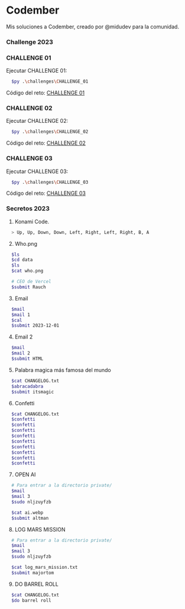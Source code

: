 # Codember

Mis soluciones a Codember, creado por @midudev para la comunidad.

### Challenge 2023

### CHALLENGE 01

Ejecutar CHALLENGE 01:

```bash
  $py .\challenges\CHALLENGE_01
```

Código del reto: [CHALLENGE 01](/challenges/CHALLENGE_01/CHALLENGE_01.py)

### CHALLENGE 02

Ejecutar CHALLENGE 02:

```bash
  $py .\challenges\CHALLENGE_02
```

Código del reto: [CHALLENGE 02](/challenges/CHALLENGE_02/CHALLENGE_02.py)

### CHALLENGE 03

Ejecutar CHALLENGE 03:

```bash
  $py .\challenges\CHALLENGE_03
```

Código del reto: [CHALLENGE 03](/challenges/CHALLENGE_03/CHALLENGE_03.py)

### Secretos 2023

1. Konami Code.

```bash
  > Up, Up, Down, Down, Left, Right, Left, Right, B, A
```

2. Who.png

```bash
  $ls
  $cd data
  $ls
  $cat who.png

  # CEO de Vercel
  $submit Rauch
```

3. Email

```bash
  $mail
  $mail 1
  $cal
  $submit 2023-12-01
```

4. Email 2

```bash
  $mail
  $mail 2
  $submit HTML
```

5. Palabra magica más famosa del mundo

```bash
  $cat CHANGELOG.txt
  $abracadabra
  $submit itsmagic
```

6. Confetti

```bash
  $cat CHANGELOG.txt
  $confetti
  $confetti
  $confetti
  $confetti
  $confetti
  $confetti
  $confetti
  $confetti
  $confetti
```

7. OPEN AI

```bash
  # Para entrar a la directorio private/
  $mail
  $mail 3
  $sudo nljzuyfzb

  $cat ai.webp
  $submit altman
```

8. LOG MARS MISSION

```bash
  # Para entrar a la directorio private/
  $mail
  $mail 3
  $sudo nljzuyfzb

  $cat log_mars_mission.txt
  $submit majortom
```

9. DO BARREL ROLL

```bash
  $cat CHANGELOG.txt
  $do barrel roll
```

